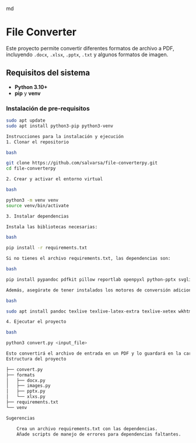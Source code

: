 md

# File Converter

Este proyecto permite convertir diferentes formatos de archivo a PDF, incluyendo `.docx`, `.xlsx`, `.pptx`, `.txt` y algunos formatos de imagen.

## Requisitos del sistema

- **Python 3.10+**
- **pip** y **venv**

### Instalación de pre-requisitos

```bash
sudo apt update
sudo apt install python3-pip python3-venv

Instrucciones para la instalación y ejecución
1. Clonar el repositorio

bash

git clone https://github.com/salvarsa/file-converterpy.git
cd file-converterpy

2. Crear y activar el entorno virtual

bash

python3 -m venv venv
source venv/bin/activate

3. Instalar dependencias

Instala las bibliotecas necesarias:

bash

pip install -r requirements.txt

Si no tienes el archivo requirements.txt, las dependencias son:

bash

pip install pypandoc pdfkit pillow reportlab openpyxl python-pptx svglib

Además, asegúrate de tener instalados los motores de conversión adicionales:

bash

sudo apt install pandoc texlive texlive-latex-extra texlive-xetex wkhtmltopdf

4. Ejecutar el proyecto

bash

python3 convert.py <input_file>

Esto convertirá el archivo de entrada en un PDF y lo guardará en la carpeta de descargas.
Estructura del proyecto

├── convert.py
├── formats
│   ├── docx.py
│   ├── images.py
│   ├── pptx.py
│   └── xlxs.py
├── requirements.txt
└── venv

Sugerencias

    Crea un archivo requirements.txt con las dependencias.
    Añade scripts de manejo de errores para dependencias faltantes.